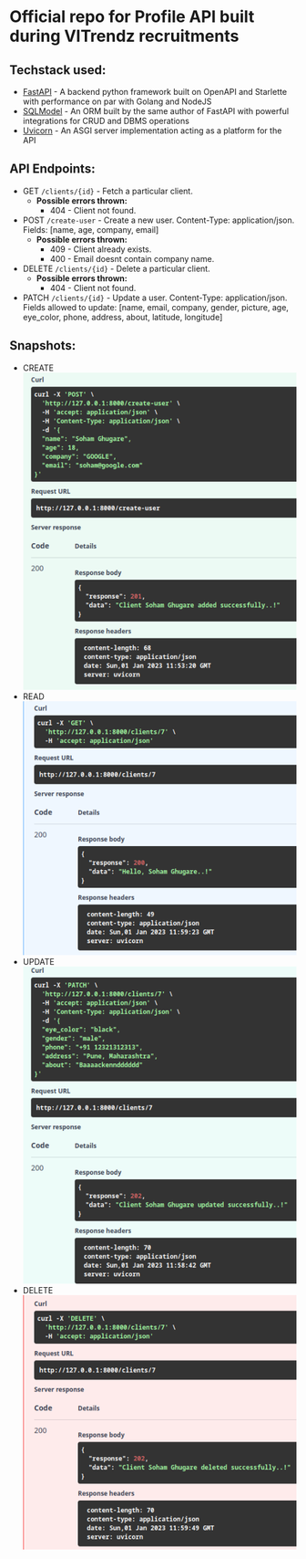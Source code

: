 # Official repo for Profile API built during VITrendz recruitments
## Techstack used:
- [FastAPI](fastapi.tiangolo.com/) - A backend python framework built on OpenAPI and Starlette with performance on par with Golang and NodeJS
- [SQLModel](sqlmodel.tiangolo.com/) - An ORM built by the same author of FastAPI with powerful integrations for CRUD and DBMS operations
- [Uvicorn](https://www.uvicorn.org/) - An ASGI server implementation acting as a platform for the API

## API Endpoints:
- GET `/clients/{id}` - Fetch a particular client.
    - **Possible errors thrown:**
        - 404 - Client not found.
- POST `/create-user` - Create a new user. Content-Type: application/json. Fields: [name, age, company, email]
    - **Possible errors thrown:**
        - 409 - Client already exists.
        - 400 - Email doesnt contain company name.
- DELETE `/clients/{id}` - Delete a particular client.
    - **Possible errors thrown:**
        - 404 - Client not found.
- PATCH `/clients/{id}` - Update a user. Content-Type: application/json. <br>
Fields allowed to update: [name, email, company, gender, picture, age, eye_color, phone, address, about, latitude, longitude]

## Snapshots:
- CREATE
![CREATE](screenshots/CREATE.png)
- READ
![READ](screenshots/READ.png)
- UPDATE
![UPDATE](screenshots/UPDATE.png)
- DELETE
![DELETE](screenshots/DELETE.png)